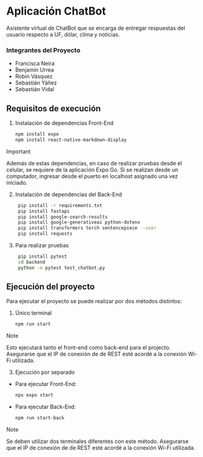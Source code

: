 # Aplicación ChatBot

Asistente virtual de ChatBot que se encarga de entregar respuestas del usuario respecto a UF, dólar, clima y noticias.

### Integrantes del Proyecto
- Francisca Neira
- Benjamín Urrea
- Robin Vásquez
- Sebastián Yáñez
- Sebastián Vidal

## Requisitos de execución

1. Instalación de dependencias Front-End

   ```bash
   npm install expo
   npm install react-native-markdown-display
   ```

> [!IMPORTANT]
> Además de estas dependencias, en caso de realizar pruebas desde el celular, se requiere de la aplicación Expo Go. Si se realizan desde un computador, ingresar desde el puerto en localhost asignado una vez iniciado.

2. Instalación de dependencias del Back-End

   ```bash
    pip install -r requirements.txt
    pip install fastapi
    pip install google-search-results
    pip install google-generativeai python-dotenv
    pip install transformers torch sentencepiece --user
    pip install requests
   ```

3. Para realizar pruebas

   ```bash
    pip install pytest
    cd backend
    python -m pytest test_chatbot.py
   ```

## Ejecución del proyecto

Para ejecutar el proyecto se puede realizar por dos métodos distintos:

1. Único terminal

   ```bash
   npm run start
   ```

> [!NOTE]
> Esto ejecutará tanto el front-end como back-end para el projecto. Asegurarse que el IP de conexión de de REST esté acordé a la conexión Wi-Fi utilizada.
   
3. Ejecución por separado

- Para ejecutar Front-End:
   ```bash
   npx expo start
   ```

- Para ejecutar Back-End:
   ```bash
   npm run start-back
   ```

> [!NOTE]
> Se deben utilizar dos terminales diferentes con este método. Asegurarse que el IP de conexión de de REST esté acordé a la conexión Wi-Fi utilizada.
